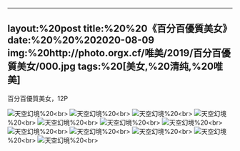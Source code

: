 ﻿---
layout:%20post
title:%20%20《百分百優質美女》
date:%20%20%202020-08-09
img:%20http://photo.orgx.cf/唯美/2019/百分百優質美女/000.jpg
tags:%20[美女,%20清纯,%20唯美]
---

百分百優質美女，12P



![天空幻境](http://photo.orgx.cf/唯美/2019/百分百優質美女/001.jpg%20''天空幻境'')%20<br>
![天空幻境](http://photo.orgx.cf/唯美/2019/百分百優質美女/002.jpg%20''天空幻境'')%20<br>
![天空幻境](http://photo.orgx.cf/唯美/2019/百分百優質美女/003.jpg%20''天空幻境'')%20<br>
![天空幻境](http://photo.orgx.cf/唯美/2019/百分百優質美女/004.jpg%20''天空幻境'')%20<br>
![天空幻境](http://photo.orgx.cf/唯美/2019/百分百優質美女/005.jpg%20''天空幻境'')%20<br>
![天空幻境](http://photo.orgx.cf/唯美/2019/百分百優質美女/006.jpg%20''天空幻境'')%20<br>
![天空幻境](http://photo.orgx.cf/唯美/2019/百分百優質美女/007.jpg%20''天空幻境'')%20<br>
![天空幻境](http://photo.orgx.cf/唯美/2019/百分百優質美女/008.jpg%20''天空幻境'')%20<br>
![天空幻境](http://photo.orgx.cf/唯美/2019/百分百優質美女/009.jpg%20''天空幻境'')%20<br>
![天空幻境](http://photo.orgx.cf/唯美/2019/百分百優質美女/010.jpg%20''天空幻境'')%20<br>
![天空幻境](http://photo.orgx.cf/唯美/2019/百分百優質美女/011.jpg%20''天空幻境'')%20<br>
![天空幻境](http://photo.orgx.cf/唯美/2019/百分百優質美女/012.jpg%20''天空幻境'')%20<br>